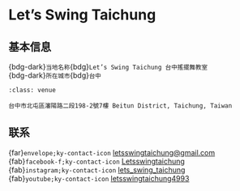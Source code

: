 # Let’s Swing Taichung

## 基本信息

{bdg-dark}`当地名称`{bdg}`Let’s Swing Taichung 台中搖擺舞教室`  
{bdg-dark}`所在城市`{bdg}`台中`  

```{admonition} 场地
:class: venue

台中市北屯區瀋陽路二段198-2號7樓 Beitun District, Taichung, Taiwan
```

## 联系

{far}`envelope;ky-contact-icon` <letsswingtaichung@gmail.com>  
{fab}`facebook-f;ky-contact-icon` [Letsswingtaichung](https://www.facebook.com/Letsswingtaichung)  
{fab}`instagram;ky-contact-icon` [lets_swing_taichung](http://instagram.com/lets_swing_taichung)  
{fab}`youtube;ky-contact-icon` [letsswingtaichung4993](https://youtube.com/letsswingtaichung4993)  
